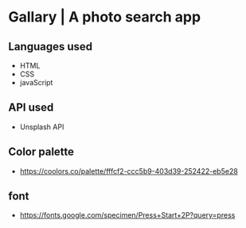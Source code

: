 # Gallary | A photo search app

## Languages used

- HTML
- CSS
- javaScript

## API used
- Unsplash API

## Color palette
- https://coolors.co/palette/fffcf2-ccc5b9-403d39-252422-eb5e28

## font
- https://fonts.google.com/specimen/Press+Start+2P?query=press

